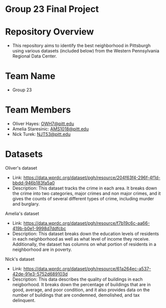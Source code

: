 # Group 23 Final Project #

# Repository Overview # 
- This repository aims to identify the best neighborhood in Pittsburgh using various datasets (included below) from the Western Pennsylvania 
  Regional Data Center.
  
# Team Name #
- Group 23

# Team Members #
- Oliver Hayes: OWH7@pitt.edu
- Amelia Staresinic: AMS1018@pitt.edu
- Nick Turek: NJT53@pitt.edu


# Datasets #

Oliver's dataset
* Link: https://data.wprdc.org/dataset/pgh/resource/204f63f4-296f-4f1d-bbdd-946b183fa5a0 
* Description: This dataset tracks the crime in each area. It breaks down the crime into two categories, major crimes and non major crimes, and it     gives the counts of several different types of crime, including murder and burglary.
  
Amelia's dataset
  * Link: https://data.wprdc.org/dataset/pgh/resource/f7b19c6c-aa66-419b-b0e1-9998d7ddfcbc
  * Description: This dataset breaks down the education levels of residents in each neighborhood as well as what level of income they receive. Additionally, the dataset has columns on what portion of residents in a neighborhood are in poverty.

Nick's dataset
  * Link: https://data.wprdc.org/dataset/pgh/resource/61a264ec-a537-42de-91e3-5752d689103d
  * Description: This data describes the quality of buildings in each neigborhood. It breaks down the percentage of buildings that are in good, average, and poor condition, and it also provides data on the number of buildings that are condemned, demolished, and tax delinquent.
